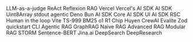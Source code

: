 LLM-as-a-judge
ReAct
Reflexion
RAG
Vercel
Vercel's AI SDK
AI SDK
Uint8Array
stdout
agentic
Deno
Bun
AI SDK Core
AI SDK UI
AI SDK RSC
Human in the loop
Vite
TS-999
BM25
o1
R1
Chip Huyen
CrewAI
Evalite
Zod
quickstart
CLI
Agentic RAG
GraphRAG
Naive RAG
Advanced RAG
Modular RAG
STORM
Sentence-BERT
Jina.ai
DeepSearch
DeepResearch
